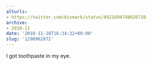 ```yaml
---
alturls:
- https://twitter.com/bismark/status/8921694748020738
archive:
- 2010-11
date: '2010-11-28T16:34:32+00:00'
slug: '1290962072'
---
```


I got toothpaste in my eye.

